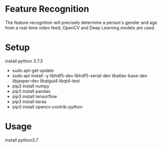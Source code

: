 # Feature Recognition
The feature recognition will precisely determine a person's gender and age from a real-time video feed, OpenCV and Deep Learning models are used.

# Setup
install python 3.7.3
* sudo apt-get update
* sudo apt install -y libhdf5-dev libhdf5-serial-dev libatlas-base-dev libjasper-dev libqtgui4 libqt4-test
* pip3 install numpy 
* pip3 install pandas
* pip3 install tensorflow
* pip3 install keras
* pip3 install opencv-contrib-python


# Usage
install python3.7

